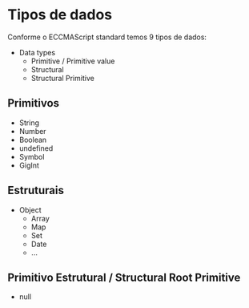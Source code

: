 # Tipos de dados

Conforme o ECCMAScript standard temos 9 tipos de dados:

* Data types 
  * Primitive / Primitive value
  * Structural
  * Structural Primitive

## Primitivos 

* String 
* Number
* Boolean
* undefined
* Symbol
* GigInt

## Estruturais

* Object
  * Array
  * Map
  * Set
  * Date
  * ...

## Primitivo Estrutural / Structural Root Primitive

* null
